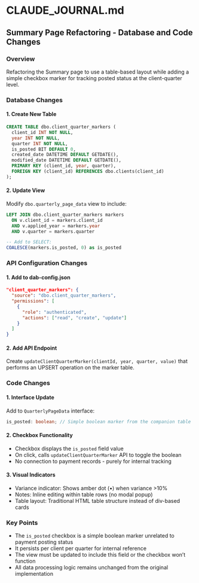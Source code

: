 # CLAUDE_JOURNAL.md

## Summary Page Refactoring - Database and Code Changes

### Overview

Refactoring the Summary page to use a table-based layout while adding a simple checkbox marker for tracking posted status at the client-quarter level.

### Database Changes

#### 1. Create New Table

```sql
CREATE TABLE dbo.client_quarter_markers (
  client_id INT NOT NULL,
  year INT NOT NULL,
  quarter INT NOT NULL,
  is_posted BIT DEFAULT 0,
  created_date DATETIME DEFAULT GETDATE(),
  modified_date DATETIME DEFAULT GETDATE(),
  PRIMARY KEY (client_id, year, quarter),
  FOREIGN KEY (client_id) REFERENCES dbo.clients(client_id)
);
```

#### 2. Update View

Modify `dbo.quarterly_page_data` view to include:

```sql
LEFT JOIN dbo.client_quarter_markers markers 
  ON v.client_id = markers.client_id 
  AND v.applied_year = markers.year 
  AND v.quarter = markers.quarter

-- Add to SELECT:
COALESCE(markers.is_posted, 0) as is_posted
```

### API Configuration Changes

#### 1. Add to dab-config.json

```json
"client_quarter_markers": {
  "source": "dbo.client_quarter_markers",
  "permissions": [
    {
      "role": "authenticated",
      "actions": ["read", "create", "update"]
    }
  ]
}
```

#### 2. Add API Endpoint

Create `updateClientQuarterMarker(clientId, year, quarter, value)` that performs an UPSERT operation on the marker table.

### Code Changes

#### 1. Interface Update

Add to `QuarterlyPageData` interface:

```typescript
is_posted: boolean; // Simple boolean marker from the companion table
```

#### 2. Checkbox Functionality

- Checkbox displays the `is_posted` field value
- On click, calls `updateClientQuarterMarker` API to toggle the boolean
- No connection to payment records - purely for internal tracking

#### 3. Visual Indicators

- Variance indicator: Shows amber dot (•) when variance >10%
- Notes: Inline editing within table rows (no modal popup)
- Table layout: Traditional HTML table structure instead of div-based cards

### Key Points

- The `is_posted` checkbox is a simple boolean marker unrelated to payment posting status
- It persists per client per quarter for internal reference
- The view must be updated to include this field or the checkbox won’t function
- All data processing logic remains unchanged from the original implementation​​​​​​​​​​​​​​​​

